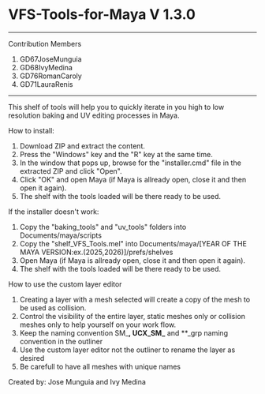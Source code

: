 # VFS-Tools-for-Maya V 1.3.0

---
Contribution Members 
1. GD67JoseMunguia
2. GD68IvyMedina
3. GD76RomanCaroly
4. GD71LauraRenis
---

This shelf of tools will help you to quickly iterate in you high to low resolution baking and UV editing processes in Maya.

How to install:

1. Download ZIP and extract the content.
2. Press the "Windows" key and the "R" key at the same time.
3. In the window that pops up, browse for the "installer.cmd" file in the extracted ZIP and click "Open".
4. Click "OK" and open Maya (if Maya is allready open, close it and then open it again).
5. The shelf with the tools loaded will be there ready to be used.

If the installer doesn't work:

1. Copy the "baking\_tools" and "uv\_tools" folders into Documents/maya/scripts
2. Copy the "shelf\_VFS\_Tools.mel" into Documents/maya/\[YEAR OF THE MAYA VERSION:ex.(2025,2026)]/prefs/shelves
3. Open Maya (if Maya is allready open, close it and then open it again).
4. The shelf with the tools loaded will be there ready to be used.

How to use the custom layer editor

1. Creating a layer with a mesh selected will create a copy of the mesh to be used as collision.
2. Control the visibility of the entire layer, static meshes only or collision meshes only to help yourself on your work flow.
3. Keep the naming convention SM\_**, UCX\_SM\_** and \*\*\_grp naming convention in the outliner
4. Use the custom layer editor not the outliner to rename the layer as desired
5. Be carefull to have all meshes with unique names

Created by: Jose Munguia and Ivy Medina

